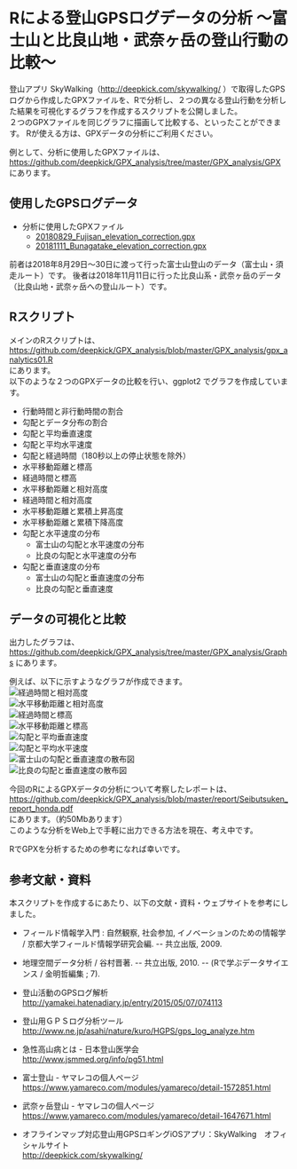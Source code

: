 # Rによる登山GPSログデータの分析 〜富士山と比良山地・武奈ヶ岳の登山行動の比較〜  

登山アプリ SkyWalking（http://deepkick.com/skywalking/ ）で取得したGPSログから作成したGPXファイルを、Rで分析し、２つの異なる登山行動を分析した結果を可視化するグラフを作成するスクリプトを公開しました。  
２つのGPXファイルを同じグラフに描画して比較する、といったことができます。
Rが使える方は、GPXデータの分析にご利用ください。

例として、分析に使用したGPXファイルは、
https://github.com/deepkick/GPX_analysis/tree/master/GPX_analysis/GPX
にあります。  

## 使用したGPSログデータ
- 分析に使用したGPXファイル
  - [20180829_Fujisan_elevation_correction.gpx](https://github.com/deepkick/GPX_analysis/tree/master/GPX_analysis/GPX/20180829_Fujisan_elevation_correction.gpx)
  - [20181111_Bunagatake_elevation_correction.gpx](https://github.com/deepkick/GPX_analysis/tree/master/GPX_analysis/GPX/20181111_Bunagatake_elevation_correction.gpx) 

前者は2018年8月29日〜30日に渡って行った富士山登山のデータ（富士山・須走ルート）です。
後者は2018年11月11日に行った比良山系・武奈ヶ岳のデータ（比良山地・武奈ヶ岳への登山ルート）です。
  

## Rスクリプト
メインのRスクリプトは、  
https://github.com/deepkick/GPX_analysis/blob/master/GPX_analysis/gpx_analytics01.R  
にあります。  
以下のような２つのGPXデータの比較を行い、ggplot2 でグラフを作成しています。 

- 行動時間と非行動時間の割合
- 勾配とデータ分布の割合
- 勾配と平均垂直速度
- 勾配と平均水平速度
- 勾配と経過時間（180秒以上の停止状態を除外）
- 水平移動距離と標高
- 経過時間と標高
- 水平移動距離と相対高度
- 経過時間と相対高度
- 水平移動距離と累積上昇高度
- 水平移動距離と累積下降高度
- 勾配と水平速度の分布
  - 富士山の勾配と水平速度の分布
  - 比良の勾配と水平速度の分布
- 勾配と垂直速度の分布
  - 富士山の勾配と垂直速度の分布
  - 比良の勾配と垂直速度  

## データの可視化と比較
出力したグラフは、https://github.com/deepkick/GPX_analysis/tree/master/GPX_analysis/Graphs にあります。  

例えば、以下に示すようなグラフが作成できます。  
![経過時間と相対高度](./Graphs/01a_経過時間と相対高度.png)  
![水平移動距離と相対高度](./Graphs/01b_水平移動距離と相対高度.png)  
![経過時間と標高](./Graphs/02a_経過時間と標高.png)  
![水平移動距離と標高](./Graphs/02b_水平移動距離と標高.png)  
![勾配と平均垂直速度](./Graphs/04a_勾配と平均垂直速度.png)  
![勾配と平均水平速度](./Graphs/04b_勾配と平均水平速度.png)  
![富士山の勾配と垂直速度の散布図](./Graphs/04a_富士山の勾配と垂直速度の散布図.png)  
![比良の勾配と垂直速度の散布図](./Graphs/04a_比良の勾配と垂直速度の散布図.png)  

今回のRによるGPXデータの分析について考察したレポートは、  
https://github.com/deepkick/GPX_analysis/blob/master/report/Seibutsuken_report_honda.pdf  
にあります。（約50Mbあります）  
このような分析をWeb上で手軽に出力できる方法を現在、考え中です。  

RでGPXを分析するための参考になれば幸いです。

## 参考文献・資料  

本スクリプトを作成するにあたり、以下の文献・資料・ウェブサイトを参考にしました。

- フィールド情報学入門 : 自然観察, 社会参加, イノベーションのための情報学 / 京都大学フィールド情報学研究会編. -- 共立出版, 2009.  

- 地理空間データ分析 / 谷村晋著. -- 共立出版, 2010. -- (Rで学ぶデータサイエンス / 金明哲編集 ; 7).  

- 登山活動のGPSログ解析  
	http://yamakei.hatenadiary.jp/entry/2015/05/07/074113  

- 登山用ＧＰＳログ分析ツール　
	http://www.ne.jp/asahi/nature/kuro/HGPS/gps_log_analyze.htm  

- 急性高山病とは - 日本登山医学会　
	http://www.jsmmed.org/info/pg51.html  

- 富士登山 - ヤマレコの個人ページ　
	https://www.yamareco.com/modules/yamareco/detail-1572851.html  

- 武奈ヶ岳登山 - ヤマレコの個人ページ　
	https://www.yamareco.com/modules/yamareco/detail-1647671.html  

- オフラインマップ対応登山用GPSロギングiOSアプリ：SkyWalking　オフィシャルサイト  
	http://deepkick.com/skywalking/  
